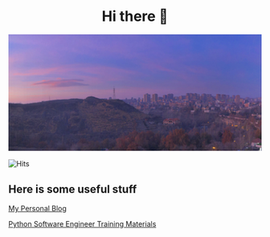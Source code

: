 <h1 align="center">Hi there 👋</h1>

![Yerevan DA Office View](https://github.com/henryh9n/henryh9n/raw/main/IMG_1825.jpg)


![Hits](https://hits.seeyoufarm.com/api/count/incr/badge.svg?url=https%3A%2F%2Fgithub.com%2Fhenryh9n%2Fhenryh9n&count_bg=%231BA9BA&title_bg=%23555555&icon=&icon_color=%23E7E7E7&title=Profile+Hits&edge_flat=true)

## Here is some useful stuff

[My Personal Blog](https://henryh9n.tech/) 

[Python Software Engineer Training Materials](https://materials.henryh9n.tech)
